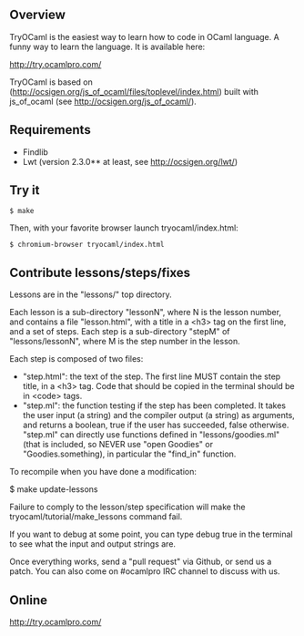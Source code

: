 Overview
--------

TryOCaml is the easiest way to learn how to code in OCaml language. A
funny way to learn the language. It is available here:

http://try.ocamlpro.com/

TryOCaml is based on
(http://ocsigen.org/js_of_ocaml/files/toplevel/index.html) built with
js_of_ocaml (see http://ocsigen.org/js_of_ocaml/).

Requirements
------------

  * Findlib
  * Lwt (version 2.3.0** at least, see http://ocsigen.org/lwt/)

Try it
------

    $ make

Then, with your favorite browser launch tryocaml/index.html:

    $ chromium-browser tryocaml/index.html

Contribute lessons/steps/fixes
------------------------------

Lessons are in the "lessons/" top directory.

Each lesson is a sub-directory "lessonN", where N is the lesson
number, and contains a file "lesson.html", with a title in a &lt;h3&gt; tag
on the first line, and a set of steps. Each step is a sub-directory
"stepM" of "lessons/lessonN", where M is the step number in the
lesson.

Each step is composed of two files:
- "step.html": the text of the step. The first line MUST contain the step title,
 in a &lt;h3&gt; tag. Code that should be copied in the terminal should be in
 &lt;code&gt; tags.
- "step.ml": the function testing if the step has been completed. It takes
 the user input (a string) and the compiler output (a string) as arguments,
 and returns a boolean, true if the user has succeeded, false otherwise.
 "step.ml" can directly use functions defined in "lessons/goodies.ml"
 (that is included, so NEVER use "open Goodies" or "Goodies.something),
 in particular the "find_in" function.

To recompile when you have done a modification:

   $ make update-lessons

Failure to comply to the lesson/step specification will make the
tryocaml/tutorial/make_lessons command fail.

If you want to debug at some point, you can type 
   debug true 
in the terminal to see what the input and output strings are.

Once everything works, send a "pull request" via Github, or send us a
patch. You can also come on #ocamlpro IRC channel to discuss with us.

Online
------

http://try.ocamlpro.com/
